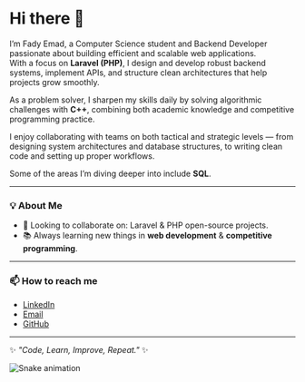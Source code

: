 # Hi there 👋

I’m Fady Emad, a Computer Science student and Backend Developer passionate about building efficient and scalable web applications.  
With a focus on **Laravel (PHP)**, I design and develop robust backend systems, implement APIs, and structure clean architectures that help projects grow smoothly.  

As a problem solver, I sharpen my skills daily by solving algorithmic challenges with **C++**, combining both academic knowledge and competitive programming practice.  

I enjoy collaborating with teams on both tactical and strategic levels — from designing system architectures and database structures, to writing clean code and setting up proper workflows.  

Some of the areas I’m diving deeper into include **SQL**. 

---

### 💡 About Me
- 👯 Looking to collaborate on: Laravel & PHP open-source projects.  
- 📚 Always learning new things in **web development** & **competitive programming**.    
---

### 📫 How to reach me
- [LinkedIn](https://www.linkedin.com)  
- [Email](mailto:your-email@example.com)  
- [GitHub](https://github.com/FADI3ad)  

---
✨ *"Code, Learn, Improve, Repeat."* ✨


<img src="https://raw.githubusercontent.com/FADI3ad/FADI3ad/output/snake.svg" alt="Snake animation" />

###
